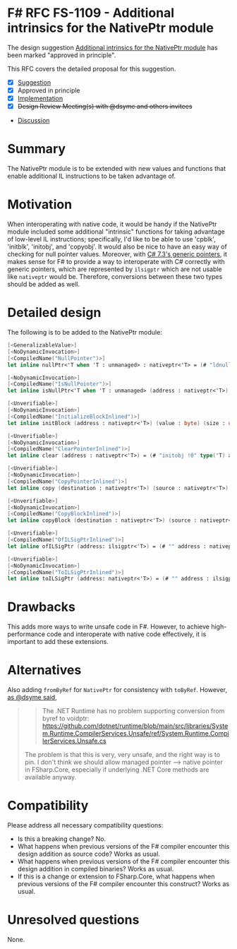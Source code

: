 # F# RFC FS-1109 - Additional intrinsics for the NativePtr module

The design suggestion [Additional intrinsics for the NativePtr module](https://github.com/fsharp/fslang-suggestions/issues/200) has been marked "approved in principle".

This RFC covers the detailed proposal for this suggestion.

- [x] [Suggestion](https://github.com/fsharp/fslang-suggestions/issues/200)
- [x] Approved in principle
- [x] [Implementation](https://github.com/dotnet/fsharp/pull/11682)
- [x] ~~Design Review Meeting(s) with @dsyme and others invitees~~
- [Discussion](https://github.com/fsharp/fslang-design/discussions/FILL-ME-IN)

# Summary

The NativePtr module is to be extended with new values and functions that enable additional IL instructions to be taken advantage of.

# Motivation

When interoperating with native code, it would be handy if the NativePtr module included some additional "intrinsic" functions for taking advantage of low-level IL instructions; specifically, I'd like to be able to use 'cpblk', 'initblk', 'initobj', and 'copyobj'.
It would also be nice to have an easy way of checking for null pointer values.
Moreover, with [C# 7.3's generic pointers](https://docs.microsoft.com/en-us/dotnet/csharp/language-reference/proposals/csharp-7.3/blittable), it makes sense for F# to provide a way to interoperate with C# correctly with generic pointers, which are represented by `ilsigptr` which are not usable like `nativeptr` would be. Therefore, conversions between these two types should be added as well.

# Detailed design

The following is to be added to the NativePtr module:
```fs
[<GeneralizableValue>]
[<NoDynamicInvocation>]
[<CompiledName("NullPointer")>]
let inline nullPtr<'T when 'T : unmanaged> : nativeptr<'T> = (# "ldnull" : nativeptr<'T> #)

[<NoDynamicInvocation>]
[<CompiledName("IsNullPointer")>]
let inline isNullPtr<'T when 'T : unmanaged> (address : nativeptr<'T>) = (# "ceq" nullPtr<'T> address : bool #)

[<Unverifiable>]
[<NoDynamicInvocation>]
[<CompiledName("InitializeBlockInlined")>]
let inline initBlock (address : nativeptr<'T>) (value : byte) (size : uint32) = (# "initblk" address value size #)

[<Unverifiable>]
[<NoDynamicInvocation>]
[<CompiledName("ClearPointerInlined")>]
let inline clear (address : nativeptr<'T>) = (# "initobj !0" type('T) address #)

[<Unverifiable>]
[<NoDynamicInvocation>]
[<CompiledName("CopyPointerInlined")>]
let inline copy (destination : nativeptr<'T>) (source : nativeptr<'T>) = (# "copyobj !0" type('T) destination source #)

[<Unverifiable>]
[<NoDynamicInvocation>]
[<CompiledName("CopyBlockInlined")>]
let inline copyBlock (destination : nativeptr<'T>) (source : nativeptr<'T>) (count : int) = (# "cpblk" destination source (count * sizeof<'T>) #)

[<Unverifiable>]
[<CompiledName("OfILSigPtrInlined")>]
let inline ofILSigPtr (address: ilsigptr<'T>) = (# "" address : nativeptr<'T> #)

[<Unverifiable>]
[<NoDynamicInvocation>]
[<CompiledName("ToILSigPtrInlined")>]
let inline toILSigPtr (address: nativeptr<'T>) = (# "" address : ilsigptr<'T> #)

```

# Drawbacks

This adds more ways to write unsafe code in F#. However, to achieve high-performance code and interoperate with native code effectively, it is important to add these extensions.

# Alternatives

Also adding `fromByRef` for `NativePtr` for consistency with `toByRef`. However, [as @dsyme said](https://github.com/fsharp/fslang-suggestions/issues/200#issuecomment-875143754),

> > The .NET Runtime has no problem supporting conversion from byref to voidptr: https://github.com/dotnet/runtime/blob/main/src/libraries/System.Runtime.CompilerServices.Unsafe/ref/System.Runtime.CompilerServices.Unsafe.cs
> 
> The problem is that this is very, very unsafe, and the right way is to pin. I don't think we should allow managed pointer --> native pointer in FSharp.Core, especially if underlying .NET Core methods are available anyway.

# Compatibility

Please address all necessary compatibility questions:

* Is this a breaking change? No.
* What happens when previous versions of the F# compiler encounter this design addition as source code? Works as usual.
* What happens when previous versions of the F# compiler encounter this design addition in compiled binaries? Works as usual.
* If this is a change or extension to FSharp.Core, what happens when previous versions of the F# compiler encounter this construct? Works as usual.

# Unresolved questions

None.
